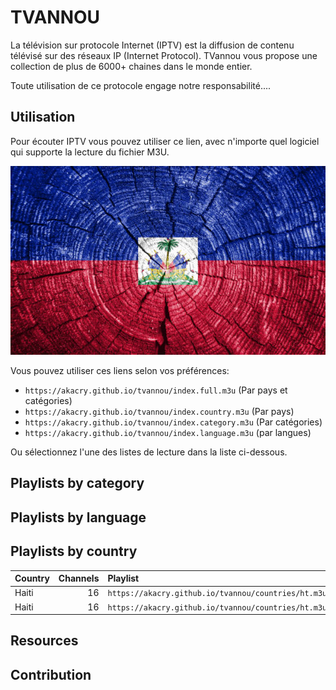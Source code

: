 # TVANNOU

La télévision sur protocole Internet (IPTV) est la diffusion de contenu télévisé sur des réseaux IP (Internet Protocol). TVannou vous propose une collection de plus de 6000+ chaines dans le monde entier.

Toute utilisation de ce protocole engage notre responsabilité....

## Utilisation

Pour écouter IPTV vous pouvez utiliser ce lien, avec n'importe quel logiciel qui supporte la lecture du fichier M3U.

![VLC Network Panel](preview.png)

Vous pouvez utiliser ces liens selon vos préférences:

- `https://akacry.github.io/tvannou/index.full.m3u` (Par pays et catégories)
- `https://akacry.github.io/tvannou/index.country.m3u` (Par pays)
- `https://akacry.github.io/tvannou/index.category.m3u` (Par catégories)
- `https://akacry.github.io/tvannou/index.language.m3u` (par langues)

Ou sélectionnez l'une des listes de lecture dans la liste ci-dessous.

## Playlists by category



## Playlists by language



## Playlists by country

<table>
	<thead>
		<tr><th align="left">Country</th><th align="right">Channels</th><th align="left">Playlist</th><th align="left">EPG</th></tr>
	</thead>
	<tbody>
		<tr><td align="left">Haiti</td><td align="right">16</td><td align="left" nowrap><code>https://akacry.github.io/tvannou/countries/ht.m3u</code></td><td align="left"></td></tr>
		<tr><td align="left">Haiti</td><td align="right">16</td><td align="left" nowrap><code>https://akacry.github.io/tvannou/countries/ht.m3u</code></td><td align="left"></td></tr>
	</tbody>
</table>

## Resources



## Contribution
